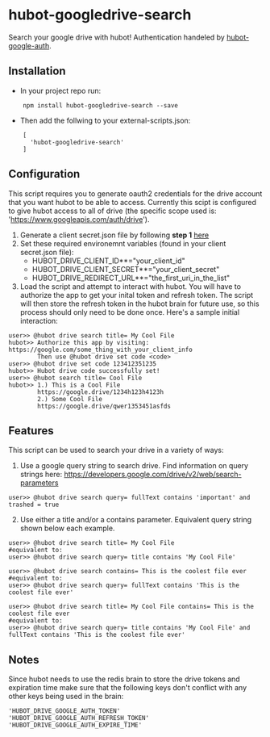# hubot-googledrive-search
Search your google drive with hubot!
Authentication handeled by [hubot-google-auth](https://www.npmjs.com/package/hubot-google-auth).

## Installation

* In your project repo run:
```
    npm install hubot-googledrive-search --save
```
* Then add the follwing to your external-scripts.json:
```
    [
      'hubot-googledrive-search'
    ]
```

## Configuration
This script requires you to generate oauth2 credentials for the drive account that you want hubot to be able to access. Currently this scipt is configured to give hubot access to all of drive (the specific scope used is: 'https://www.googleapis.com/auth/drive').

1. Generate a client secret.json file by following **step 1** [here](https://developers.google.com/drive/v2/web/quickstart/nodejs)
2. Set these required environemnt variables (found in your client secret.json file):
    * HUBOT_DRIVE_CLIENT_ID**="your_client_id"
    * HUBOT_DRIVE_CLIENT_SECRET**="your_client_secret"
    * HUBOT_DRIVE_REDIRECT_URL**="the_first_uri_in_the_list"
3. Load the script and attempt to interact with hubot. You will have to authorize the app to get your inital token and refresh token. The script will then store the refresh token in the hubot brain for future use, so this process should only need to be done once. Here's a sample initial interaction:
```
user>> @hubot drive search title= My Cool File
hubot>> Authorize this app by visiting: https://google.com/some_thing_with_your_client_info
        Then use @hubot drive set code <code>
user>> @hubot drive set code 123412351235
hubot>> Hubot drive code successfully set!
user>> @hubot search title= Cool File
hubot>> 1.) This is a Cool File
		https://google.drive/1234h123h4123h
        2.) Some Cool File
        https://google.drive/qwer1353451asfds
```

## Features
This script can be used to search your drive in a variety of ways:

1. Use a google query string to search drive. Find information on query strings here: https://developers.google.com/drive/v2/web/search-parameters
```
user>> @hubot drive search query= fullText contains 'important' and trashed = true
```
2. Use either a title and/or a contains parameter. Equivalent query string shown below each example.
```
user>> @hubot drive search title= My Cool File
#equivalent to:
user>> @hubot drive search query= title contains 'My Cool File'

user>> @hubot drive search contains= This is the coolest file ever
#equivalent to:
user>> @hubot drive search query= fullText contains 'This is the coolest file ever'

user>> @hubot drive search title= My Cool File contains= This is the coolest file ever
#equivalent to:
user>> @hubot drive search query= title contains 'My Cool File' and fullText contains 'This is the coolest file ever'
```

## Notes
Since hubot needs to use the redis brain to store the drive tokens and expiration time make sure that the following keys don't conflict with any other keys being used in the brain:
```
'HUBOT_DRIVE_GOOGLE_AUTH_TOKEN'
'HUBOT_DRIVE_GOOGLE_AUTH_REFRESH_TOKEN'
'HUBOT_DRIVE_GOOGLE_AUTH_EXPIRE_TIME'
```
